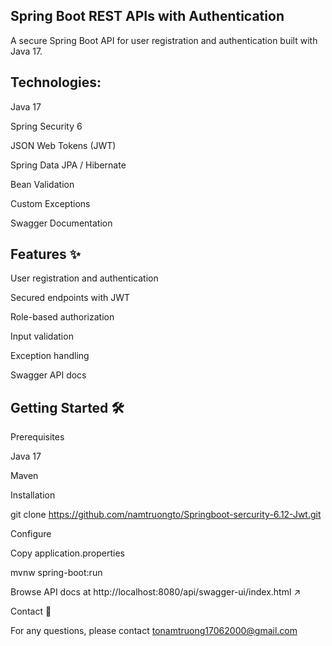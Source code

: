 ## Spring Boot REST APIs with Authentication

A secure Spring Boot API for user registration and authentication built with Java 17.

## Technologies:
Java 17

Spring Security 6

JSON Web Tokens (JWT)

Spring Data JPA / Hibernate

Bean Validation

Custom Exceptions

Swagger Documentation

## Features ✨
User registration and authentication

Secured endpoints with JWT

Role-based authorization

Input validation

Exception handling

Swagger API docs

## Getting Started 🛠

Prerequisites

Java 17

Maven

Installation

git clone https://github.com/namtruongto/Springboot-sercurity-6.12-Jwt.git

Configure

Copy application.properties

mvnw spring-boot:run 


Browse API docs at http://localhost:8080/api/swagger-ui/index.html ↗

Contact 📧

For any questions, please contact tonamtruong17062000@gmail.com
